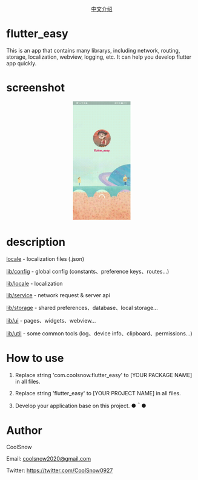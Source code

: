 <!--
 * @Description: 
 * @Author: CoolSnow (coolsnow2020@gmail.com)
 * @Date: 2020-09-10 14:01:06
 * @LastEditors: CoolSnow
 * @LastEditTime: 2020-09-17 17:25:54
-->
<p align="center">
    <a href="README_CN.md">中文介绍</a>
</p>

# flutter_easy
This is an app that contains many librarys, including network, routing, storage, localization, webview, logging, etc. It can help you develop flutter app quickly.

# screenshot
<p align="center">
  <img src="screenshot/screen.gif" width="30%" /> 
</p>

# description

<a href="locale">locale</a> - localization files (.json)

<a href="lib/config">lib/config</a> - global config (constants、preference keys、routes...)

<a href="lib/locale">lib/locale</a> - localization

<a href="lib/service">lib/service</a> - network request & server api

<a href="lib/storage">lib/storage</a> - shared preferences、database、local storage...

<a href="lib/ui">lib/ui</a> - pages、widgets、webview...

<a href="lib/util">lib/util</a> - some common tools (log、device info、clipboard、permissions...)

# How to use

1. Replace string 'com.coolsnow.flutter_easy' to [YOUR PACKAGE NAME] in all files.

2. Replace string 'flutter_easy' to [YOUR PROJECT NAME] in all files.

3. Develop your application base on this project. ●＾●

# Author

CoolSnow

Email: coolsnow2020@gmail.com

Twitter: https://twitter.com/CoolSnow0927